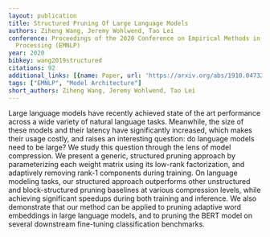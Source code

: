 ```yaml
---
layout: publication
title: Structured Pruning Of Large Language Models
authors: Ziheng Wang, Jeremy Wohlwend, Tao Lei
conference: Proceedings of the 2020 Conference on Empirical Methods in Natural Language
  Processing (EMNLP)
year: 2020
bibkey: wang2019structured
citations: 92
additional_links: [{name: Paper, url: 'https://arxiv.org/abs/1910.04732'}]
tags: ["EMNLP", "Model Architecture"]
short_authors: Ziheng Wang, Jeremy Wohlwend, Tao Lei
---
```

Large language models have recently achieved state of the art performance
across a wide variety of natural language tasks. Meanwhile, the size of these
models and their latency have significantly increased, which makes their usage
costly, and raises an interesting question: do language models need to be
large? We study this question through the lens of model compression. We present
a generic, structured pruning approach by parameterizing each weight matrix
using its low-rank factorization, and adaptively removing rank-1 components
during training. On language modeling tasks, our structured approach
outperforms other unstructured and block-structured pruning baselines at
various compression levels, while achieving significant speedups during both
training and inference. We also demonstrate that our method can be applied to
pruning adaptive word embeddings in large language models, and to pruning the
BERT model on several downstream fine-tuning classification benchmarks.